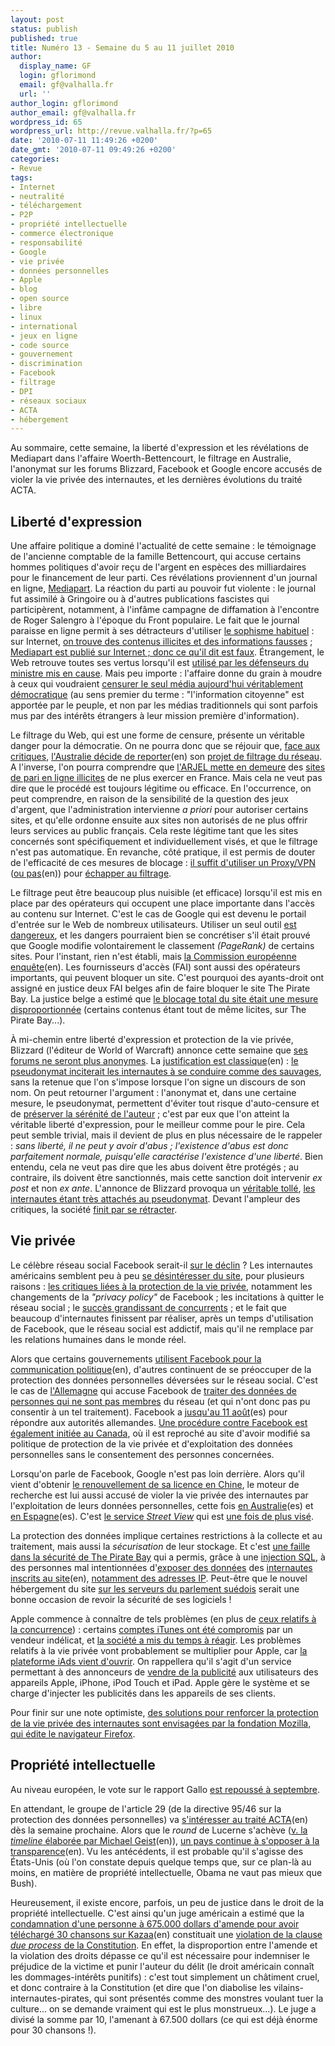 ```yaml
---
layout: post
status: publish
published: true
title: Numéro 13 - Semaine du 5 au 11 juillet 2010
author:
  display_name: GF
  login: gflorimond
  email: gf@valhalla.fr
  url: ''
author_login: gflorimond
author_email: gf@valhalla.fr
wordpress_id: 65
wordpress_url: http://revue.valhalla.fr/?p=65
date: '2010-07-11 11:49:26 +0200'
date_gmt: '2010-07-11 09:49:26 +0200'
categories:
- Revue
tags:
- Internet
- neutralité
- téléchargement
- P2P
- propriété intellectuelle
- commerce électronique
- responsabilité
- Google
- vie privée
- données personnelles
- Apple
- blog
- open source
- libre
- linux
- international
- jeux en ligne
- code source
- gouvernement
- discrimination
- Facebook
- filtrage
- DPI
- réseaux sociaux
- ACTA
- hébergement
---
```

<p>Au sommaire, cette semaine, la liberté d'expression et les révélations de Mediapart dans l'affaire Woerth-Bettencourt, le filtrage en Australie, l'anonymat sur les forums Blizzard, Facebook et Google encore accusés de violer la vie privée des internautes, et les dernières évolutions du traité ACTA.</p>
<h2>Liberté d'expression</h2>
<p>Une affaire politique a dominé l'actualité de cette semaine : le témoignage de l'ancienne comptable de la famille Bettencourt, qui accuse certains hommes politiques d'avoir reçu de l'argent en espèces des milliardaires pour le financement de leur parti. Ces révélations proviennent d'un journal en ligne, <a href="http://www.mediapart.fr/">Mediapart</a>. La réaction du parti au pouvoir fut violente : le journal fut assimilé à Gringoire ou à d'autres publications fascistes qui participèrent, notamment, à l'infâme campagne de diffamation à l'encontre de Roger Salengro à l'époque du Front populaire. Le fait que le journal paraisse en ligne permit à ses détracteurs d'utiliser <a href="http://www.valhalla.fr/2009/09/19/blamez-le-contenant-oubliez-le-contenu/">le sophisme habituel</a> : sur Internet, <a href="http://www.pcinpact.com/actu/news/58148-declaration-antinet-mediapart-woerth-bettencourt.htm">on trouve des contenus illicites et des informations fausses</a> ; <a href="http://www.numerama.com/magazine/16182-l-affaire-woerth-et-la-tentation-de-discrediter-internet-et-mediapart.html">Mediapart est publié sur Internet ; donc ce qu'il dit est faux</a>. Étrangement, le Web retrouve toutes ses vertus lorsqu'il est <a href="http://www.lemonde.fr/politique/article/2010/07/09/affaire-woerth-l-ump-organise-sa-riposte-sur-le-net_1386135_823448.html">utilisé par les défenseurs du ministre mis en cause</a>. Mais peu importe : l'affaire donne du grain à moudre à ceux qui voudraient <a href="http://www.numerama.com/magazine/16209-la-deputee-ump-marland-militello-veut-reguler-la-liberte-de-la-presse.html">censurer le seul média aujourd'hui véritablement démocratique</a> (au sens premier du terme : "l'information citoyenne" est apportée par le peuple, et non par les médias traditionnels qui sont parfois mus par des intérêts étrangers à leur mission première d'information).</p>
<p>Le filtrage du Web, qui est une forme de censure, présente un véritable danger pour la démocratie. On ne pourra donc que se réjouir que, <a href="http://www.pcinpact.com/actu/news/58171-australie-filtrage-contenus-transparence.htm">face aux critiques</a>, <a href="http://arstechnica.com/tech-policy/news/2010/07/australia-bows-to-complaints-delays-net-filter-for-a-year.ars">l'Australie décide de reporter</a><span class="lang">(en)</span> son <a href="http://www.clubic.com/connexion-internet/actualite-351898-australie-repousse-filtrage-internet.html">projet de filtrage du réseau</a>. A l'inverse, l'on pourra comprendre que <a href="http://www.lemonde.fr/technologies/article/2010/07/07/19-sites-de-paris-illegaux-menaces-de-blocage_1384891_651865.html">l'ARJEL mette en demeure</a> des <a href="http://pro.clubic.com/actualite-e-business/jeux-argent-en-ligne/actualite-351558-arjel-demeure-19-sites-paris-ligne.html">sites de pari en ligne illicites</a> de ne plus exercer en France. Mais cela ne veut pas dire que le procédé est toujours légitime ou efficace. En l'occurrence, on peut comprendre, en raison de la sensibilité de la question des jeux d'argent, que l'administration intervienne <i>a priori</i> pour autoriser certains sites, et qu'elle ordonne ensuite aux sites non autorisés de ne plus offrir leurs services au public français. Cela reste légitime tant que les sites concernés sont spécifiquement et individuellement visés, et que le filtrage n'est pas automatique. En revanche, côté pratique, il est permis de douter de l'efficacité de ces mesures de blocage : <a href="http://www.numerama.com/magazine/16195-itshidden-300000-abonnes-au-vpn-anti-hadopi.html">il suffit d'utiliser un Proxy/VPN</a> (<a href="http://lifehacker.com/5583515/access-hulu-from-outside-the-us-without-a-proxy-server">ou pas</a><span class="lang">(en)</span>) pour <a href="http://www.valhalla.fr/2010/03/04/informatique-personnelle-et-securite/#43">échapper au filtrage</a>.</p>
<p>Le filtrage peut être beaucoup plus nuisible (et efficace) lorsqu'il est mis en place par des opérateurs qui occupent une place importante dans l'accès au contenu sur Internet. C'est le cas de Google qui est devenu le portail d'entrée sur le Web de nombreux utilisateurs. Utiliser un seul outil <a href="http://www.valhalla.fr/2010/04/17/google-lisez-la-page-2/">est dangereux</a>, et les dangers pourraient bien se concrétiser s'il était prouvé que Google modifie volontairement le classement <i>(PageRank)</i> de certains sites. Pour l'instant, rien n'est établi, mais <a href="http://arstechnica.com/tech-policy/news/2010/07/eu-antitrust-cops-very-carefully-probing-google-search.ars">la Commission européenne enquête<a><span class="lang">(en)</span>. Les fournisseurs d'accès (FAI) sont aussi des opérateurs importants, qui peuvent bloquer un site. C'est pourquoi des ayants-droit ont assigné en justice deux FAI belges afin de faire bloquer le site The Pirate Bay. La justice belge a estimé que <a href="http://www.numerama.com/magazine/16222-la-justice-belge-refuse-d-imposer-le-blocage-de-the-pirate-bay.html">le blocage total du site était une mesure disproportionnée</a> (certains contenus étant tout de même licites, sur The Pirate Bay...). </p>
<p>À mi-chemin entre liberté d'expression et protection de la vie privée, Blizzard (l'éditeur de World of Warcraft) annonce cette semaine que <a href="http://www.clubic.com/jeu-video/actualite-351500-blizzard-fin-anonymat-forums.html">ses forums ne seront plus anonymes</a>. La <a href="http://arstechnica.com/gaming/news/2010/07/blizzard-post-about-starcraft-2-use-your-real-name.ars">justification est classique</a><span class="lang">(en)</span> : <a href="http://www.numerama.com/magazine/16215-blizzard-la-levee-de-l-anonymat-ne-concerne-que-les-forums.html">le pseudonymat inciterait les internautes à se conduire comme des sauvages</a>, sans la retenue que l'on s'impose lorsque l'on signe un discours de son nom. On peut retourner l'argument : l'anonymat et, dans une certaine mesure, le pseudonymat, permettent d'éviter tout risque d'auto-censure et de <a href="http://www.clubic.com/jeu-video/actualite-351500-blizzard-fin-anonymat-forums.html">préserver la sérénité de l'auteur</a> ; c'est par eux que l'on atteint la véritable liberté d'expression, pour le meilleur comme pour le pire. Cela peut semble trivial, mais il devient de plus en plus nécessaire de le rappeler : <i>sans liberté, il ne peut y avoir d'abus ; l'existence d'abus est donc parfaitement normale, puisqu'elle caractérise l'existence d'une liberté</i>. Bien entendu, cela ne veut pas dire que les abus doivent être protégés ; au contraire, ils doivent être sanctionnés, mais cette sanction doit intervenir <i>ex post</i> et non <i>ex ante</i>. L'annonce de Blizzard provoqua un <a href="http://www.lemonde.fr/technologies/article/2010/07/09/tolle-contre-la-fin-de-l-anonymat-sur-les-forums-d-activision-blizzard_1385584_651865.html">véritable tollé</a>, <a href="http://www.mac4ever.com/news/55839/la_fin_des_pseudos_sur_le_web/">les internautes étant très attachés au pseudonymat</a>. Devant l'ampleur des critiques, la société <a href="http://www.numerama.com/magazine/16217-blizzard-se-retracte-et-n-imposera-plus-l-identite-reelle-sur-les-forums.html">finit par se rétracter</a>.</p>
<h2>Vie privée</h2>
<p>Le célèbre réseau social Facebook serait-il <a href="http://pisani.blog.lemonde.fr/2010/07/10/facebook-fatigue/">sur le déclin</a> ? Les internautes américains semblent peu à peu <a href="http://www.lemonde.fr/technologies/article/2010/07/08/la-croissance-de-facebook-ralentit-nettement-aux-etats-unis_1385374_651865.html">se désintéresser du site</a>, pour plusieurs raisons : <a href="http://www.numerama.com/magazine/16203-facebook-un-debut-d-essoufflement-aux-eacutetats-unis.html">les critiques liées à la protection de la vie privée</a>, notamment les changements de la <i>"privacy policy"</i> de Facebook ; les incitations à quitter le réseau social ; le <a href="http://www.journaldugeek.com/2010/07/08/800-millions-de-recherches-chaque-jour-sur-twitter/">succès grandissant de concurrents</a> ; et le fait que beaucoup d'internautes finissent par réaliser, après un temps d'utilisation de Facebook, que le réseau social est addictif, mais qu'il ne remplace par les relations humaines dans le monde réel.</p>
<p>Alors que certains gouvernements <a href="http://news.bbc.co.uk/2/hi/politics/10563598.stm">utilisent Facebook pour la communication politique</a><span class="lang">(en)</span>, d'autres continuent de se préoccuper de la protection des données personnelles déversées sur le réseau social. C'est le cas de <a href="http://www.lemonde.fr/technologies/article/2010/07/07/facebook-a-nouveau-accuse-d-atteinte-a-la-vie-privee-en-allemagne_1384895_651865.html">l'Allemagne</a> qui accuse Facebook de <a href="http://pro.clubic.com/legislation-loi-internet/donnees-personnelles/actualite-351604-donnees-personnelles-allemagne-attaque-facebook.html">traiter des données de personnes qui ne sont pas membres</a> du réseau (et qui n'ont donc pas pu consentir à un tel traitement). Facebook a <a href="http://www.elpais.com/articulo/tecnologia/autoridades/alemanas/acusan/Facebook/elpeputec/20100707elpeputec_5/Tes">jusqu'au 11 août</a><span class="lang">(es)</span> pour répondre aux autorités allemandes. <a href="http://www.numerama.com/magazine/16211-vie-privee-un-recours-collectif-depose-contre-facebook-au-canada.html">Une procédure contre Facebook est également initiée au Canada</a>, où il est reproché au site d'avoir modifié sa politique de protection de la vie privée et d'exploitation des données personnelles sans le consentement des personnes concernées.</p>
<p>Lorsqu'on parle de Facebook, Google n'est pas loin derrière. Alors qu'il vient d'obtenir <a href="http://www.lemonde.fr/technologies/article/2010/07/09/la-chine-renouvelle-la-licence-de-google_1385943_651865.html">le renouvellement de sa licence en Chine</a>, le moteur de recherche est lui aussi accusé de violer la vie privée des internautes par l'exploitation de leurs données personnelles, cette fois <a href="http://www.elpais.com/articulo/tecnologia/Google/violo/datos/privados/australianos/Street/View/elpeputec/20100709elpeputec_5/Tes">en Australie</a><span class="lang">(es)</span> et <a href="http://www.elpais.com/articulo/sociedad/Espana/suma/cerco/judicial/Google/caso/Street/View/elpepisoc/20100708elpepisoc_7/Tes">en Espagne</a><span class="lang">(es)</span>. C'est <a href="http://www.clubic.com/internet/google/actualite-351946-google-repart-routes.html">le service <i>Street View</i></a> qui est <a href="http://www.net-iris.fr/blog-juridique/13-murielle-cahen/25097/google-street-view-et-protection-de-la-vie-privee">une fois de plus visé</a>.</p>
<p>La protection des données implique certaines restrictions à la collecte et au traitement, mais aussi la <i>sécurisation</i> de leur stockage. Et c'est <a href="http://www.lemonde.fr/technologies/article/2010/07/08/le-site-de-partage-the-pirate-bay-pirate_1385387_651865.html">une faille dans la sécurité de The Pirate Bay</a> qui a permis, grâce à une <a href="http://www.pcinpact.com/actu/news/58165-the-pirate-bay-pirate-donnees-utilisateurs-e.htm">injection SQL</a>, à des personnes mal intentionnées d'<a href="http://www.clubic.com/the-pirate-bay/actualite-351728-pirate-bay-pirate-adresse-email-recuperees.html">exposer des données</a> des <a href="http://arstechnica.com/security/news/2010/07/pirate-bay-compromised-by-sql-injection-exploit.ars">internautes inscrits au site</a><span class="lang">(en)</span>, <a href="http://www.numerama.com/magazine/16201-the-pirate-bay-hacke-des-mails-et-des-adresses-ip-dans-la-nature.html">notamment des adresses IP</a>. Peut-être que le nouvel hébergement du site <a href="http://www.clubic.com/the-pirate-bay/actualite-351374-pirate-bay-heberge-parlement-suedois.html">sur les serveurs du parlement suédois</a> serait une bonne occasion de revoir la sécurité de ses logiciels !</p>
<p>Apple commence à connaître de tels problèmes (en plus de <a href="http://www.macbidouille.com/news/2010/07/06/les-autorites-de-la-concurrence-europeennes-seraient-aussi-sur-le-dos-d-apple">ceux relatifs à la concurrence</a>) : certains <a href="http://www.clubic.com/telecharger/logiciel-musique-et-streaming/itunes/actualite-350868-itunes-hacked.html">comptes iTunes ont été compromis</a> par un vendeur indélicat, et <a href="http://www.lemonde.fr/technologies/article/2010/07/07/nouvelle-mesure-de-securite-sur-itunes-apres-des-fraudes_1384898_651865.html">la société a mis du temps à réagir</a>. Les problèmes relatifs à la vie privée vont probablement se multiplier pour Apple, car <a href="http://www.macgeneration.com/news/voir/161041/iads-apple-commence-la-collecte-des-donnees">la plateforme iAds vient d'ouvrir</a>. On rappellera qu'il s'agit d'un service permettant à des annonceurs de <a href="http://pro.clubic.com/webmarketing/publicite-en-ligne/actualite-352066-marche-publicite-en-ligne-premier-semestre-2010.html">vendre de la publicité</a> aux utilisateurs des appareils Apple, iPhone, iPod Touch et iPad. Apple gère le système et se charge d'injecter les publicités dans les appareils de ses clients.</p>
<p>Pour finir sur une note optimiste, <a href="http://www.framablog.org/index.php/post/2010/07/04/vie-privee-firefox-mozilla">des solutions pour renforcer la protection de la vie privée des internautes sont envisagées par la fondation Mozilla, qui édite le navigateur Firefox</a>.</p>
<h2>Propriété intellectuelle</h2>
<p>Au niveau européen, le vote sur le rapport Gallo <a href="http://pro.clubic.com/legislation-loi-internet/telechargement-illegal/actualite-351408-europe-repousse-vote-traite-anti-telechargement.html">est repoussé à septembre</a>.</p>
<p>En attendant, le groupe de l'article 29 (de la directive 95/46 sur la protection des données personnelles) va <a href="http://www.michaelgeist.ca/content/view/5165/196/">s'intéresser au traité ACTA</a><span class="lang">(en)</span> dès la semaine prochaine. Alors que le <i>round</i> de Lucerne s'achève (<a href="http://www.michaelgeist.ca/content/view/5159/125/">v. la <i>timeline</i> élaborée par Michael Geist</a><span class="lang">(en)</span>), <a href="http://www.michaelgeist.ca/content/view/5168/125/">un pays continue à s'opposer à la transparence</a><span class="lang">(en)</span>. Vu les antécédents, il est probable qu'il s'agisse des États-Unis (où l'on constate depuis quelque temps que, sur ce plan-là au moins, en matière de propriété intellectuelle, Obama ne vaut pas mieux que Bush).</p>
<p>Heureusement, il existe encore, parfois, un peu de justice dans le droit de la propriété intellectuelle. C'est ainsi qu'un juge américain a estimé que la <a href="http://arstechnica.com/tech-policy/news/2010/07/judge-slams-slashes-unconstitutional-675000-p2p-award.ars">condamnation d'une personne à 675.000 dollars d'amende pour avoir téléchargé 30 chansons sur Kazaa</a><span class="lang">(en)</span> constituait une <a href="http://www.numerama.com/magazine/16219-l-amende-de-675-000-dollars-pour-30-titres-partages-jugee-inconstitutionnelle.html">violation de la clause <i>due process</i> de la Constitution</a>. En effet, la disproportion entre l'amende et la violation des droits dépasse ce qu'il est nécessaire pour indemniser le préjudice de la victime et punir l'auteur du délit (le droit américain connaît les dommages-intérêts punitifs) : c'est tout simplement un châtiment cruel, et donc contraire à la Constitution (et dire que l'on diabolise les vilains-internautes-pirates, qui sont présentés comme des monstres voulant tuer la culture... on se demande vraiment qui est le plus monstrueux...). Le juge a divisé la somme par 10, l'amenant à 67.500 dollars (ce qui est déjà énorme pour 30 chansons !).</p>
